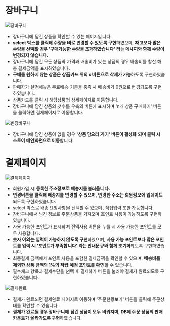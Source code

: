 # 장바구니
![장바구니](https://user-images.githubusercontent.com/112814104/217767076-e269999e-f85a-4173-8de3-127f93e626aa.jpg)
- 장바구니에 담긴 상품을 확인할 수 있는 페이지입니다.
- **select 박스를 클릭해 수량을 바로 변경할 수 있도록 구현**하였으며, **재고보다 많은 수량을 선택할 경우 '구매가능한 수량을 초과하였습니다' 라는 메시지와 함께 수량이 변경되지 않습니다.**
- 장바구니에 담긴 모든 상품의 가격과 배송비가 있는 상품의 경우 배송비를 합산 해 총 결제금액을 표시하였습니다.
- **구매를 원하지 않는 상품은 상품카드 위의 x 버튼으로 삭제가 가능**하도록 구현하였습니다.
- 판매자가 설정해놓은 무료배송 기준을 충족 시 배송비가 0원으로 변경되도록 구현하였습니다.
- 상품카드를 클릭 시 해당상품의 상세페이지로 이동합니다.
- 장바구니에 담긴 상품의 갯수를 우측의 버튼에 표시하며 'n개 상품 구매하기' 버튼을 클릭하면 결제페이지로 이동합니다.


![빈장바구니](https://user-images.githubusercontent.com/112814104/217767179-7ed9fc45-8319-4e4f-952f-d33c540f2292.jpg)
- 장바구니에 담긴 상품이 없을 경우 **'상품 담으러 가기' 버튼이 활성화 되며 클릭 시 스토어 메인화면으로 이동**합니다.

# 결제페이지
![결제페이지](https://user-images.githubusercontent.com/112814104/217769133-feef7503-d163-4909-9086-85aac9b76db0.jpg)
- 회원가입 시 **등록한 주소정보로 배송지를 불러옵니다.**
- **변경버튼을 클릭해 배송지를 변경할 수 있으며, 변경한 주소는 회원정보에 업데이트**되도록 구현하였습니다.
- select 박스로 배송 요청사항을 선택할 수 있으며, 직접입력 또한 가능합니다.
- 장바구니에서 넘긴 정보로 주문상품을 가져오며 포인트 사용이 가능하도록 구현하였습니다.
- 사용 가능한 포인트가 표시되며 전액사용 버튼을 누를 시 사용 가능한 포인트를 모두 사용합니다.
- **숫자 이외는 입력이 가능하지 않도록 구현**하였으며, **사용 가능 포인트보다 많은 포인트를 입력 시 '포인트가 부족합니다' 라는 안내문구와 함께 초기화**되도록 구현하였습니다.
- 최종결제 금액에서 포인트 사용을 포함한 결제금액을 확인할 수 있으며, **배송비를 제외한 상품 금액의 1%의 적립 예정 포인트를 확인**할 수 있습니다.
- 필수체크 항목과 결제수단을 선택 후 결제하기 버튼을 눌러야 결제가 완료되도록 구현하였습니다.

![결제완료](https://user-images.githubusercontent.com/112814104/217769215-18511a48-aeb7-4aa7-bcae-b9c0c7b6aca9.jpg)
- 결제가 완료되면 결제완료 페이지로 이동하며 '주문현황보기' 버튼을 클릭해 주문상태를 확인할 수 있습니다.
- **결제가 완료될 경우 장바구니에 담긴 상품이 모두 비워지며, DB에 주문 상품의 판매 카운트가 올라가도록 구현**하였습니다.
